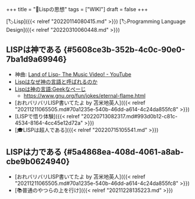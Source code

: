 +++
title = "📝Lispの思想"
tags = ["WIKI"]
draft = false
+++

[🏷Lisp]({{< relref "20220114080415.md" >}}) [🏷Programming Language Design]({{< relref "20220310060448.md" >}})


## LISPは神である {#5608ce3b-352b-4c0c-90e0-7ba1d9a69946}

-   神曲: [Land of Lisp- The Music Video! - YouTube](https://www.youtube.com/watch?v=HM1Zb3xmvMc)
-   [Lispはなぜ神の言語と呼ばれるのか](https://muuumin.net/why-lisp-god-language/)
-   [Lispは神の言語:Geekなぺーじ](https://www.geekpage.jp/blog/?id=2007/8/20)
    -   <https://www.gnu.org/fun/jokes/eternal-flame.html>
-   [おれバリバリLISP書いてたよ by 苫米地英人]({{< relref "20211211065505.md#70a1235e-540b-46dd-a614-4c24da855fc8" >}})
-   [LISPで悟り体験]({{< relref "20220713082317.md#993d0b12-c81c-4534-8164-4cc45e12d72a" >}})
-   [🎓LISPは超人である]({{< relref "20220715105541.md" >}})


## LISPは力である {#5a4868ea-408d-4061-a8ab-cbe9b0624940}

-   [おれバリバリLISP書いてたよ by 苫米地英人]({{< relref "20211211065505.md#70a1235e-540b-46dd-a614-4c24da855fc8" >}})
-   [📚普通のやつらの上を行け]({{< relref "20211228135223.md" >}})
